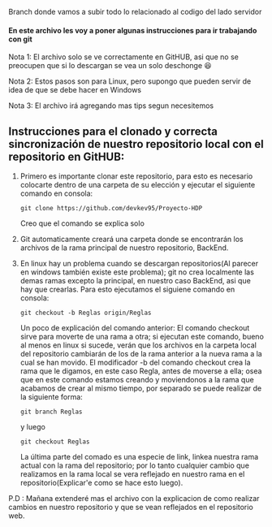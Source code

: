 Branch donde vamos a subir todo lo relacionado al codigo del lado servidor

#### En este archivo les voy a poner algunas instrucciones para ir trabajando con git
Nota 1: El archivo solo se ve correctamente en GitHUB, asi que no se preocupen que si lo descargan se vea un solo deschonge :laughing:

Nota 2: Estos pasos son para Linux, pero supongo que pueden servir de idea de que se debe hacer en Windows

Nota 3: El archivo irá agregando mas tips segun necesitemos

## Instrucciones para el clonado y correcta sincronización de nuestro repositorio local con el repositorio en GitHUB:

1. Primero es importante clonar este repositorio, para esto es necesario colocarte dentro de una carpeta de su elección y ejecutar el siguiente comando en consola:
	```console
	git clone https://github.com/devkev95/Proyecto-HDP
	```
	Creo que el comando se explica solo 

2. Git automaticamente creará una carpeta donde se encontrarán los archivos de la rama principal de nuestro repositorio, BackEnd.

3. En linux hay un problema cuando se descargan repositorios(Al parecer en windows también existe este problema); git no crea localmente las demas ramas excepto la principal, en nuestro caso BackEnd, asi que hay que crearlas. Para esto ejecutamos el siguiene comando en consola:
	```console
	git checkout -b Reglas origin/Reglas
	```
	Un poco de explicación del comando anterior:
	El comando  checkout sirve para moverte de una rama a otra; si ejecutan este comando, bueno al menos en linux si sucede, verán que los archivos en la carpeta local del repositorio cambiarán de los de la rama anterior a la nueva rama a la cual se han movido. El modificador -b del comando checkout crea la rama que le digamos, en este caso Regla, antes de moverse a ella; osea que en este comando estamos creando y moviendonos a la rama que acabamos de crear al mismo tiempo, por separado se puede realizar de la siguiente forma: 
	```console  
	git branch Reglas 
	``` 
	y luego

	```console  
	git checkout Reglas 
	``` 
	La última parte del comado es una especie de link, linkea nuestra rama actual con la rama del repositorio; por lo tanto cualquier cambio que realizamos en la rama local se vera reflejado en nuestro rama en el repositorio(Explicar'e como se hace esto luego).

P.D : Mañana extenderé mas el archivo con la explicacion de como realizar cambios en nuestro repositorio y que se vean reflejados en el repositorio web.
